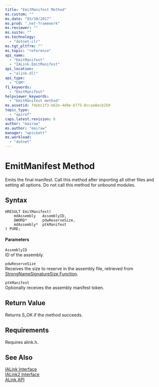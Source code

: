 ```yaml
---
title: "EmitManifest Method"
ms.custom: ""
ms.date: "03/30/2017"
ms.prod: ".net-framework"
ms.reviewer: ""
ms.suite: ""
ms.technology: 
  - "dotnet-clr"
ms.tgt_pltfrm: ""
ms.topic: "reference"
api_name: 
  - "EmitManifest"
  - "IALink.EmitManifest"
api_location: 
  - "alink.dll"
api_type: 
  - "COM"
f1_keywords: 
  - "EmitManifest"
helpviewer_keywords: 
  - "EmitManifest method"
ms.assetid: fdebc1f3-b62e-4d9e-b775-8ccaa8ecb250
topic_type: 
  - "apiref"
caps.latest.revision: 6
author: "mairaw"
ms.author: "mairaw"
manager: "wpickett"
ms.workload: 
  - "dotnet"
---
```

# EmitManifest Method
Emits the final manifest. Call this method after importing all other files and setting all options. Do not call this method for unbound modules.  
  
## Syntax  
  
```  
HRESULT EmitManifest(  
    mdAssembly   AssemblyID,  
    DWORD*       pdwReserveSize,  
    mdAssembly*  ptkManifest  
) PURE;  
```  
  
#### Parameters  
 `AssemblyID`  
 ID of the assembly.  
  
 `pdwReserveSize`  
 Receives the size to reserve in the assembly file, retrieved from [StrongNameSignatureSize Function](../../../../docs/framework/unmanaged-api/strong-naming/strongnamesignaturesize-function.md).  
  
 `ptkManifest`  
 Optionally receives the assembly manifest token.  
  
## Return Value  
 Returns S_OK if the method succeeds.  
  
## Requirements  
 Requires alink.h.  
  
## See Also  
 [IALink Interface](../../../../docs/framework/unmanaged-api/alink/ialink-interface.md)  
 [IALink2 Interface](../../../../docs/framework/unmanaged-api/alink/ialink2-interface.md)  
 [ALink API](../../../../docs/framework/unmanaged-api/alink/index.md)
